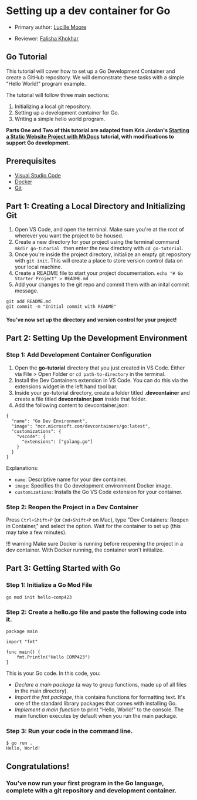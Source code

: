 # Setting up a dev container for Go

* Primary author: [Lucille Moore](https://github.com/lmoore36)

* Reviewer: [Falisha Khokhar](https://github.com/falishakhokhar)

## Go Tutorial
This tutorial will cover how to set up a Go Development Container and create a GitHub repository. We will demonstrate these tasks with a simple "Hello World!" program example.

The tutorial will follow three main sections:

1. Initializing a local git repository.
2. Setting up a development container for Go.
3. Writing a simple hello world program.

**Parts One and Two of this tutorial are adapted from Kris Jordan's [Starting a Static Website Project with MkDocs](https://comp423-25s.github.io/resources/MkDocs/tutorial/) tutorial, with modifications to support Go development.** 

## Prerequisites

- [Visual Studio Code](https://code.visualstudio.com/)
- [Docker](https://www.docker.com/)
- [Git](https://git-scm.com/book/en/v2/Getting-Started-Installing-Git)
<!-- - [GitHub Account](https://github.com/) -->

## Part 1: Creating a Local Directory and Initializing Git

1. Open VS Code, and open the terminal. Make sure you're at the root of wherever you want the project to be housed.
2. Create a new directory for your project using the terminal command ```mkdir go-tutorial ``` then enter the new directory with ``` cd go-tutorial ```.
3. Once you're inside the project directory, initialize an empty git repository with ```git init```. This will create a place to store version control data on your local machine.
4. Create a README file to start your project documentation. ``` echo "# Go Starter Project" > README.md  ```
5. Add your changes to the git repo and commit them with an inital commit message.
```
git add README.md
git commit -m "Initial commit with README"
```
#### You've now set up the directory and version control for your project!

## Part 2: Setting Up the Development Environment

### Step 1: Add Development Container Configuration

1. Open the **go-tutorial** directory that you just created in VS Code. Either via File > Open Folder or ```cd path-to-directory``` in the terminal.
2. Install the Dev Containers extension in VS Code. You can do this via the extensions widget in the left hand tool bar.
3. Inside your go-tutorial directory, create a folder titled **.devcontainer** and create a file titled **devcontainer.json** inside that folder.
4. Add the following content to devcontainer.json:
```
{
  "name": "Go Dev Environment",
  "image": "mcr.microsoft.com/devcontainers/go:latest",
  "customizations": {
    "vscode": {
      "extensions": ["golang.go"]
    }
  }
}
```

Explanations:

- `name`: Descriptive name for your dev container.
- `image`: Specifies the Go development environment Docker image.
- `customizations`: Installs the Go VS Code extension for your container.


### Step 2: Reopen the Project in a Dev Container
Press `Ctrl+Shift+P` (or `Cmd+Shift+P` on Mac), type "Dev Containers: Reopen in Container," and select the option.
Wait for the container to set up (this may take a few minutes).

!!! warning 
    Make sure Docker is running before reopening the project in a dev container. With Docker running, the container won't initialize.

## Part 3: Getting Started with Go

### Step 1: Initialize a Go Mod File
```
go mod init hello-comp423
```
### Step 2: Create a hello.go file and paste the following code into it.
```
package main

import "fmt"

func main() {
    fmt.Println("Hello COMP423")
}
```

This is your Go code. In this code, you:

- *Declare a main package* (a way to group functions, made up of all files in the main directory).
- *Import the fmt package*, this contains functions for formatting text. It's one of the standard library packages that comes with installing Go.
- *Implement a main function* to print "Hello, World!" to the console. The main function executes by default when you run the main package.

### Step 3: Run your code in the command line.

```
$ go run .
Hello, World!
```

## Congratulations!
### You've now run your first program in the Go language, complete with a git repository and development container.